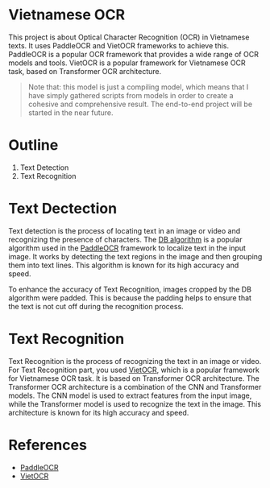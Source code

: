 # Vietnamese OCR

This project is about Optical Character Recognition (OCR) in Vietnamese texts. It uses PaddleOCR and VietOCR frameworks to achieve this. PaddleOCR is a popular OCR framework that provides a wide range of OCR models and tools. VietOCR is a popular framework for Vietnamese OCR task, based on Transformer OCR architecture.

>Note that: this model is just a compiling model, which means that I have simply gathered scripts from models in order to create a cohesive and comprehensive result. The end-to-end project will be started in the near future.

# Outline

1. Text Detection
2. Text Recognition

# Text Dectection
Text detection is the process of locating text in an image or video and recognizing the presence of characters. The [DB algorithm](https://github.com/PaddlePaddle/PaddleOCR/blob/release/2.6/doc/doc_en/algorithm_det_db_en.md) is a popular algorithm used in the [PaddleOCR](https://github.com/PaddlePaddle/PaddleOCR) framework to localize text in the input image. It works by detecting the text regions in the image and then grouping them into text lines. This algorithm is known for its high accuracy and speed.

To enhance the accuracy of Text Recognition, images cropped by the DB algorithm were padded. This is because the padding helps to ensure that the text is not cut off during the recognition process.

# Text Recognition

Text Recognition is the process of recognizing the text in an image or video. For Text Recognition part, you used [VietOCR](https://github.com/pbcquoc/vietocr), which is a popular framework for Vietnamese OCR task. It is based on Transformer OCR architecture. The Transformer OCR architecture is a combination of the CNN and Transformer models. The CNN model is used to extract features from the input image, while the Transformer model is used to recognize the text in the image. This architecture is known for its high accuracy and speed.


# References

- [PaddleOCR](https://github.com/PaddlePaddle/PaddleOCR)
- [VietOCR](https://github.com/pbcquoc/vietocr)
